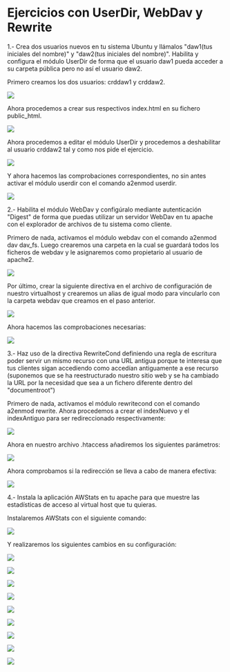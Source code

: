 # Ejercicios con UserDir, WebDav y Rewrite

1.- Crea dos usuarios nuevos en tu sistema Ubuntu y llámalos "daw1(tus iniciales del nombre)" y "daw2(tus iniciales del nombre)". Habilita y configura el módulo UserDir de forma que el usuario daw1 pueda acceder a su carpeta pública pero no así el usuario daw2.


Primero creamos los dos usuarios: crddaw1 y crddaw2.

![](./img-1.PNG)


Ahora procedemos a crear sus respectivos index.html en su fichero public_html.


![](./img-2.PNG)

Ahora procedemos a editar el módulo UserDir y procedemos a deshabilitar al usuario crddaw2 tal y como nos pide el ejercicio.


![](./img-3.PNG)


Y ahora hacemos las comprobaciones correspondientes, no sin antes activar el módulo userdir con el comando a2enmod userdir.


![](./img-4.PNG)

2.- Habilita el módulo WebDav y configúralo mediante autenticación "Digest" de forma que puedas utilizar un servidor WebDav en tu apache con el explorador de archivos de tu sistema como cliente.


Primero de nada, activamos el módulo webdav con el comando a2enmod dav dav_fs. Luego crearemos una carpeta en la cual se guardará todos los ficheros de webdav y le asignaremos como propietario al usuario de apache2.


![](./img-5.PNG)


Por último, crear la siguiente directiva en el archivo de configuración de nuestro virtualhost y crearemos un alias de igual modo para vincularlo con la carpeta webdav que creamos en el paso anterior.

![](./img-6.PNG)


Ahora hacemos las comprobaciones necesarias:


![](./img-7.PNG)



3.- Haz uso de la directiva RewriteCond definiendo una regla de escritura poder servir un mismo recurso con una URL antigua porque te interesa que tus clientes sigan accediendo como accedían antiguamente a ese recurso (suponemos que se ha reestructurado nuestro sitio web y se ha cambiado la URL por la necesidad que sea a un fichero diferente dentro del "documentroot")


Primero de nada, activamos el módulo rewritecond con el comando a2enmod rewrite. Ahora procedemos a crear el indexNuevo y el indexAntiguo para ser redireccionado respectivamente:


![](./img-8.PNG)


Ahora en nuestro archivo .htaccess añadiremos los siguientes parámetros:


![](./img-9.PNG)


Ahora comprobamos si la redirección se lleva a cabo de manera efectiva:


![](./img-10.PNG)


4.- Instala la aplicación AWStats en tu apache para que muestre las estadísticas de acceso al virtual host que tu quieras.


Instalaremos AWStats con el siguiente comando: 


![](./img-11.PNG)

Y realizaremos los siguientes cambios en su configuración:


![](./img-12.PNG)


![](./img-13.PNG)


![](./img-14.PNG)


![](./img-15.PNG)


![](./img-16.PNG)


![](./img-17.PNG)


![](./img-18.PNG)


![](./img-19.PNG)


![](./img-20.PNG)
